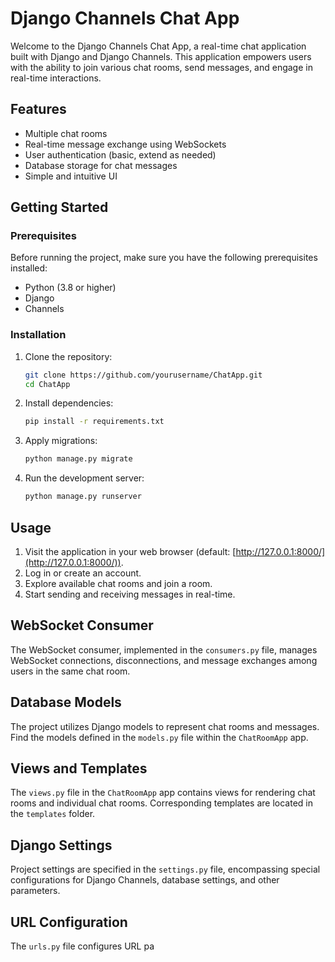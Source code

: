 # Django Channels Chat App

Welcome to the Django Channels Chat App, a real-time chat application built with Django and Django Channels. This application empowers users with the ability to join various chat rooms, send messages, and engage in real-time interactions.

## Features

- Multiple chat rooms
- Real-time message exchange using WebSockets
- User authentication (basic, extend as needed)
- Database storage for chat messages
- Simple and intuitive UI

## Getting Started

### Prerequisites

Before running the project, make sure you have the following prerequisites installed:

- Python (3.8 or higher)
- Django
- Channels

### Installation

1. Clone the repository:

   ```bash
   git clone https://github.com/yourusername/ChatApp.git
   cd ChatApp
   ```

2. Install dependencies:

   ```bash
   pip install -r requirements.txt
   ```

3. Apply migrations:

   ```bash
   python manage.py migrate
   ```

4. Run the development server:

   ```bash
   python manage.py runserver
   ```

## Usage

1. Visit the application in your web browser (default: [http://127.0.0.1:8000/](http://127.0.0.1:8000/)).
2. Log in or create an account.
3. Explore available chat rooms and join a room.
4. Start sending and receiving messages in real-time.

## WebSocket Consumer

The WebSocket consumer, implemented in the `consumers.py` file, manages WebSocket connections, disconnections, and message exchanges among users in the same chat room.

## Database Models

The project utilizes Django models to represent chat rooms and messages. Find the models defined in the `models.py` file within the `ChatRoomApp` app.

## Views and Templates

The `views.py` file in the `ChatRoomApp` app contains views for rendering chat rooms and individual chat rooms. Corresponding templates are located in the `templates` folder.

## Django Settings

Project settings are specified in the `settings.py` file, encompassing special configurations for Django Channels, database settings, and other parameters.

## URL Configuration

The `urls.py` file configures URL pa
